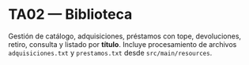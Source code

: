 # TA02 — Biblioteca
Gestión de catálogo, adquisiciones, préstamos con tope, devoluciones, retiro, consulta y listado por **título**. 
Incluye procesamiento de archivos `adquisiciones.txt` y `prestamos.txt` desde `src/main/resources`.
